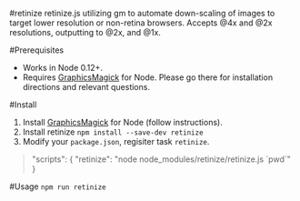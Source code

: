 #retinize
retinize.js utilizing gm to automate down-scaling of images to target lower resolution or non-retina browsers. Accepts @4x and @2x resolutions, outputting to @2x, and @1x.

#Prerequisites
* Works in Node 0.12+.
* Requires [GraphicsMagick](https://github.com/aheckmann/gm) for Node. Please go there for installation directions and relevant questions.

#Install
1. Install [GraphicsMagick](https://github.com/aheckmann/gm)  for Node (follow instructions).
2.  Install retinize `npm install --save-dev retinize`
3.  Modify your `package.json`, regisiter task `retinize`.

> "scripts": {
    "retinize": "node node_modules/retinize/retinize.js \`pwd\`"
  }

#Usage
`npm run retinize`

